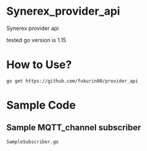 # Synerex_provider_api
Synerex provider api

tested go version is 1.15

# How to Use?
`go get https://github.com/fukurin00/provider_api`

# Sample Code
## Sample MQTT_channel subscriber
`SampleSubscriber.go`

